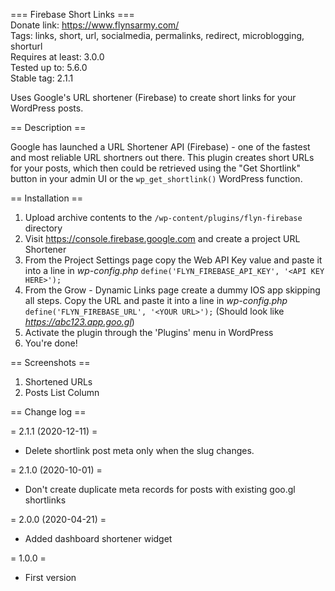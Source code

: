 === Firebase Short Links ===  
Donate link: https://www.flynsarmy.com/  
Tags: links, short, url, socialmedia, permalinks, redirect, microblogging, shorturl  
Requires at least: 3.0.0  
Tested up to: 5.6.0  
Stable tag: 2.1.1  

Uses Google's URL shortener (Firebase) to create short links for your WordPress posts.  

== Description ==

Google has launched a URL Shortener API (Firebase) - one of the fastest and most reliable URL shortners out there. This plugin creates short URLs for your posts, which then could be retrieved using the "Get Shortlink" button in your admin UI or the `wp_get_shortlink()` WordPress function.

== Installation ==

1. Upload archive contents to the `/wp-content/plugins/flyn-firebase` directory
1. Visit https://console.firebase.google.com and create a project URL Shortener
1. From the Project Settings page copy the Web API Key value and paste it into a line in *wp-config.php* `define('FLYN_FIREBASE_API_KEY', '<API KEY HERE>');`
1. From the Grow - Dynamic Links page create a dummy IOS app skipping all steps. Copy the URL and paste it into a line in *wp-config.php* `define('FLYN_FIREBASE_URL', '<YOUR URL>');` (Should look like *https://abc123.app.goo.gl*)
1. Activate the plugin through the 'Plugins' menu in WordPress
1. You're done!

== Screenshots ==

1. Shortened URLs
2. Posts List Column

== Change log ==

= 2.1.1 (2020-12-11) =
* Delete shortlink post meta only when the slug changes.

= 2.1.0 (2020-10-01) =
* Don't create duplicate meta records for posts with existing goo.gl shortlinks

= 2.0.0 (2020-04-21) =
* Added dashboard shortener widget

= 1.0.0 =
* First version
